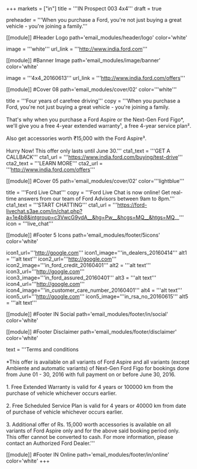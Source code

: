 +++
markets = ["in"]
title = '''IN Prospect 003 4x4'''
draft = true

preheader = '''When you purchase a Ford, you're not just buying a great vehicle - you're joining a family.'''

[[module]] #Header Logo
path='email_modules/header/logo'
color='white'

   image = '''white'''
   url_link = '''http://www.india.ford.com'''

[[module]] #Banner Image
path='email_modules/image/banner'
color='white'

   image = '''4x4_20160613'''
   url_link = '''http://www.india.ford.com/offers'''

[[module]] #Cover 08
path='email_modules/cover/02'
color='''white'''
  
   title = '''Four years of carefree driving'''
   copy = '''When you purchase a Ford, you're not just buying a great vehicle - you're joining a family.<br /><br />That's why when you purchase a Ford Aspire or the Next-Gen Ford Figo*, we'll give you a free 4-year extended warranty&#185;, a free 4-year service plan&#178;. <br /><br />Also get accessories worth &#8377;15,000 with the Ford Aspire&#179;.<br /><br />Hurry Now! This offer only lasts until June 30.'''
   cta1_text = '''GET A CALLBACK'''
   cta1_url = '''https://www.india.ford.com/buying/test-drive'''
   cta2_text = '''LEARN MORE'''
   cta2_url = '''http://www.india.ford.com/offers'''

[[module]] #Cover 05
path='email_modules/cover/02'
color='''lightblue'''

   title = '''Ford Live Chat'''
   copy = '''Ford Live Chat is now online! Get real-time answers from our team of Ford Advisors between 9am to 8pm.'''
   cta1_text = '''START CHATTING'''
   cta1_url = '''https://ford-livechat.s3ae.com/in/chat.php?a=1e4b8&intgroup=c3VwcG9ydA__&hg=Pw__&hcgs=MQ__&htgs=MQ__'''
   icon = '''live_chat'''
   
[[module]] #Footer 5 Icons
path='email_modules/footer/5icons'
color='white'

  icon1_url='''http://google.com'''
  icon1_image='''in_dealers_20160414'''
  alt1 = '''alt text'''
  icon2_url='''http://google.com'''
  icon2_image='''in_ford_credit_20160401'''
  alt2 = '''alt text'''
  icon3_url='''http://google.com'''
  icon3_image='''in_ford_assured_20160401'''
  alt3 = '''alt text'''
  icon4_url='''http://google.com'''
  icon4_image='''in_customer_care_number_20160401'''
  alt4 = '''alt text'''
  icon5_url='''http://google.com'''
  icon5_image='''in_rsa_no_20160615'''
  alt5 = '''alt text'''
   
[[module]] #Footer IN Social
path='email_modules/footer/in/social'
color='white'

[[module]] #Footer Disclaimer
path='email_modules/footer/disclaimer'
color='white'

   text = '''Terms and conditions <br /><br />*This offer is available on all variants of Ford Aspire and all variants (except Ambiente and automatic variants) of Next-Gen Ford Figo for bookings done from June 01 - 30, 2016 with full payment on or before June 30, 2016. <br /><br />1. Free Extended Warranty is valid for 4 years or 100000 km from the purchase of vehicle whichever occurs earlier. <br /><br />2. Free Scheduled Service Plan is valid for 4 years or 40000 km from date of purchase of vehicle whichever occurs earlier. <br /><br />3. Additional offer of Rs. 15,000 worth accessories is available on all variants of Ford Aspire only and for the above said booking period only. This offer cannot be converted to cash. For more information, please contact an Authorized Ford Dealer.'''

[[module]] #Footer IN Online
path='email_modules/footer/in/online'
color='white'
+++